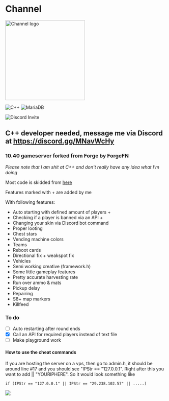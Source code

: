 # Channel

<img src="https://cdn.zetax.dev/A8LHbkJu3gtZ/direct" alt= "Channel logo" width="250" height="250">

![C++](https://img.shields.io/badge/c++-%2300599C.svg?style=for-the-badge&logo=c%2B%2B&logoColor=white)
![MariaDB](https://img.shields.io/badge/MariaDB-003545?style=for-the-badge&logo=mariadb&logoColor=white)

![Discord Invite](https://discordapp.com/api/guilds/1063363261803802695/widget.png?style=banner2)

## C++ developer needed, message me via Discord at https://discord.gg/MNavWcHy

### 10.40 gameserver forked from Forge by ForgeFN

*Please note that I am shit at C++ and don't really have any idea what I'm doing*

Most code is skidded from [here](https://github.com/ForgeFN/Forge)

Features marked with + are added by me

With following features:

- Auto starting with defined amount of players +
- Checking if a player is banned via an API +
- Changing your skin via Discord bot command
- Proper looting
- Chest stars
- Vending machine colors
- Teams
- Reboot cards
- Directional fix + weakspot fix
- Vehicles
- Semi working creative (framework.h)
- Some little gameplay features
- Pretty accurate harvesting rate
- Run over ammo & mats
- Pickup delay
- Repairing
- S8+ map markers
- Killfeed

### To do

- [ ] Auto restarting after round ends
- [x] Call an API for required players instead of text file
- [ ] Make playground work

#### How to use the cheat commands

If you are hosting the server on a vps, then go to admin.h, it should be around line #17 and you should see "IPStr == "127.0.0.1".
Right after this you want to add || "YOURIPHERE". So it would look something like 	
```
if (IPStr == "127.0.0.1" || IPStr == "29.238.102.57" || .....)
```

![](https://komarev.com/ghpvc/?username=Finninn)
